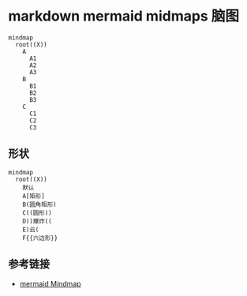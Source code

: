 # markdown mermaid midmaps 脑图

```mermaid
mindmap
  root((X))
    A
      A1
      A2
      A3
    B
      B1
      B2
      B3
    C
      C1
      C2
      C3
```

## 形状

```mermaid
mindmap
  root((X))
    默认
    A[矩形]
    B(圆角矩形)
    C((圆形))
    D))爆炸((
    E)云(
    F{{六边形}}
```

## 参考链接

- [mermaid Mindmap](https://mermaid.js.org/syntax/mindmap.html)
